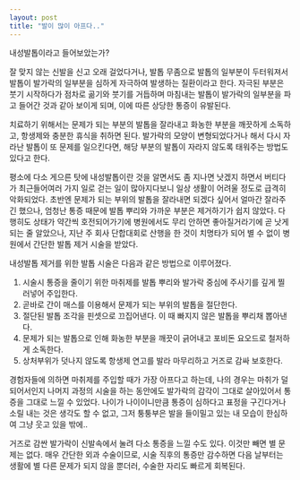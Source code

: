 ```yaml
---
layout: post
title: "발이 많이 아프다.."
---
```


내성발톱이라고 들어보았는가?

잘 맞지 않는 신발을 신고 오래 걸었다거나, 발톱 무좀으로 발톱의 일부분이 두터워져서 발톱이 발가락의 일부분을 심하게 자극하여 발생하는 질환이라고 한다. 자극된 부분은 붓기 시작하다가 점차로 곪기와 붓기를 거듭하며 마침내는 발톱이 발가락의 일부분을 파고 들어간 것과 같아 보이게 되며, 이에 따른 상당한 통증이 유발된다.

치료하기 위해서는 문제가 되는 부분의 발톱을 잘라내고 화농한 부분을 깨끗하게 소독하고, 항생제와 충분한 휴식을 취하면 된다. 발가락의 모양이 변형되었다거나 해서 다시 자라난 발톱이 또 문제를 일으킨다면, 해당 부분의 발톱이 자라지 않도록 태워주는 방법도 있다고 한다.

평소에 다소 게으른 탓에 내성발톱이란 것을 알면서도 좀 지나면 낫겠지 하면서 버티다가 최근들어여러 가지 일로 걷는 일이 많아지다보니 일상 생활이 어려울 정도로 급격히 악화되었다. 초반엔 문제가 되는 부위의 발톱을 잘라내면 되겠다 싶어서 얼마간 잘라주긴 했으나, 엄청난 통증 때문에 발톱 뿌리와 가까운 부분은 제거하기가 쉽지 않았다. 다행히도 상태가 약간씩 호전되어가기에 병원에서도 무리 안하면 좋아질거라기에 곧 낫게 되는 줄 알았으나, 지난 주 회사 단합대회로 산행을 한 것이 치명타가 되어 별 수 없이 병원에서 간단한 발톱 제거 시술을 받았다.

내성발톱 제거를 위한 발톱 시술은 다음과 같은 방법으로 이루어졌다.

1) 시술시 통증을 줄이기 위한 마취제를 발톱 뿌리와 발가락 중심에 주사기를 깊게 찔러넣어 주입한다.
2) 곧바로 간이 매스를 이용해서 문제가 되는 부위의 발톱을 절단한다.
3) 절단된 발톱 조각을 핀셋으로 끄집어낸다. 이 때 빠지지 않은 발톱을 뿌리채 뽑아낸다.
4) 문제가 되는 발톱으로 인해 화농한 부분을 깨끗이 긁어내고 포비돈 요오드로 철저하게 소독한다.
5) 상처부위가 덧나지 않도록 항생제 연고를 발라 마무리하고 거즈로 감싸 보호한다.

경험자들에 의하면 마취제를 주입할 때가 가장 아프다고 하는데, 나의 경우는 마취가 덜 되어서인지 나머지 과정의 시술을 하는 동안에도 발가락의 감각이 그대로 살아있어서 통증을 그대로 느낄 수 있었다. 나이가 나이이니만큼 통증이 심하다고 표정을 구긴다거나 소릴 내는 것은 생각도 할 수 없고, 그저 퉁퉁부은 발을 들이밀고 있는 내 모습이 한심하여 그냥 웃고 있을 밖에..

거즈로 감싼 발가락이 신발속에서 눌려 다소 통증을 느낄 수도 있다. 이것만 빼면 별 문제는 없다. 매우 간단한 외과 수술이므로, 시술 직후의 통증만 감수하면 다음 날부터는 생활에 별 다른 문제가 되지 않을 뿐더러, 수술한 자리도 빠르게 회복된다.


